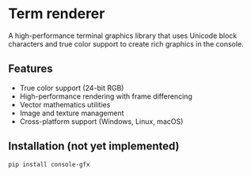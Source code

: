 # Term renderer

A high-performance terminal graphics library that uses Unicode block characters and true color support to create rich graphics in the console.

## Features

- True color support (24-bit RGB)
- High-performance rendering with frame differencing
- Vector mathematics utilities
- Image and texture management
- Cross-platform support (Windows, Linux, macOS)

## Installation (not yet implemented)

```bash
pip install console-gfx
```
